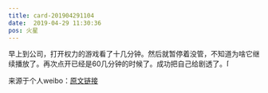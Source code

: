 ```yaml
---
title: card-201904291104
date:  2019-04-29 11:30:36
pos: 火星
---
```

早上到公司，打开权力的游戏看了十几分钟。然后就暂停着没管，不知道为啥它继续播放了。再次点开已经是60几分钟的时候了。成功把自己给剧透了。<span class="url-icon"><img alt=[微笑] src="https://h5.sinaimg.cn/m/emoticon/icon/default/d_hehe-0be7e6251f.png" style="width:1em; height:1em;" /></span> 

来源于个人weibo：[原文链接](https://m.weibo.cn/status/HrQK8EPHa?mblogid=HrQK8EPHa)